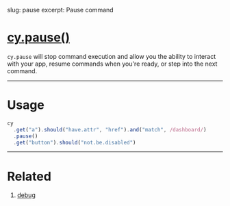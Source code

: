 slug: pause
excerpt: Pause command

# [cy.pause()](#usage)

`cy.pause` will stop command execution and allow you the ability to interact with your app, resume commands when you're ready, or step into the next command.

***

# Usage

```javascript
cy
  .get("a").should("have.attr", "href").and("match", /dashboard/)
  .pause()
  .get("button").should("not.be.disabled")
```

***

# Related

1. [debug](https://on.cypress.io/api/debug)